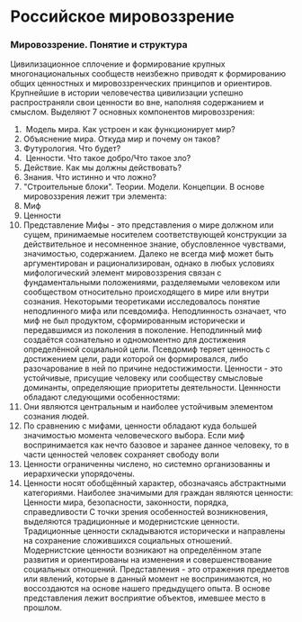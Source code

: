 # Российское мировоззрение
### Мировоззрение. Понятие и структура
Цивилизационное сплочение и формирование крупных многонациональных сообществ неизбежно приводят к формированию общих ценностных и мировоззренческих принципов и ориентиров. Крупнейшие в истории человечества цивилизации успешно распространяли свои ценности во вне, наполняя содержанием и смыслом. 
Выделяют 7 основных компонентов мировоззрения: 
1.  Модель мира. Как устроен и как функционирует мир?
2. Объяснение мира. Откуда мир и почему он таков?
3. Футурология. Что будет?
4.  Ценности. Что такое добро/Что такое зло?
5. Действие. Как мы должны действовать?
6. Знания. Что истинно и что ложно?
7. "Строительные блоки". Теории. Модели. Концепции.
В основе мировоззрения лежит три элемента: 
1. Миф
2. Ценности
3. Представление
Мифы - это представления о мире должном или сущем, принимаемые носителем соответствующей конструкции за действительное и несомненное знание, обусловленное чувствами, значимостью, содержанием. Далеко не всегда миф может быть аргументирован и рационализирован, однако в любых условиях мифологический элемент мировоззрения связан с фундаментальными положениями, разделяемыми человеком или сообществом относительно происходящего в мире или внутри сознания. 
Некоторыми теоретиками исследовалось понятие неподлинного мифа или псевдомифа. Неподлинность означает, что миф не был продуктом, сформированным исторически и передавшимся из поколения в поколение. Неподлинный миф создаётся сознательно и одномоментно для достижения определённой социальной цели. Псевдомиф теряет ценность с достижением цели, ради которой он формировался, либо разочарование в ней по причине недостижимости. 
Ценности - это устойчивые, присущие человеку или сообществу смысловые доминанты, определяющие приоритеты деятельности. 
Ценнности обладают следующими особенностями:
1. Они являются центральным и наиболее устойчивым элементом сознания людей.
2. По сравнению с мифами, ценности обладают куда большей значимостью момента человеческого выбора. Если миф воспринимается как нечто базовое и заранее данное человеку, то в части ценностей человек сохраняет свободу воли
3. Ценности ограниченны числено, но системно организованны и иерархически упорядочены.
4. Ценности носят обобщённый характер, обозначаясь абстрактными категориями.
Наиболее значимыми для граждан являются ценности: Ценности мира, безопасности, законности, порядка, справедливости
С точки зрения особенностей возникновения, выделяются традиционные и модернистские ценности. Традиционные ценности складываются исторически и направлены на сохранение сложившихся социальных отношений. Модернистские ценности возникают на определённом этапе развития и ориентированы на изменения и совершенствование социальных отношений.
Представления - это отражения предметов или явлений, которые в данный момент не воспринимаются, но воссоздаются на основе нашего предыдущего опыта. В основе представления лежит восприятие объектов, имевшее место в прошлом. 